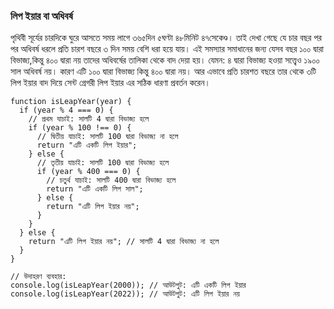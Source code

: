 ### লিপ ইয়ার বা অধিবর্ষ 
পৃথিবী সূর্যের চারদিকে ঘুরে আসতে সময় লাগে ৩৬৫দিন ৫ঘণ্টা ৪৮মিনিট ৪৭সেকেণ্ড। তাই দেখা গেছে যে চার বছর পর পর অধিবর্ষ ধরলে প্রতি চারশ বছরে ৩ দিন সময় বেশি ধরা হয়ে যায়। এই সমস্যার সমাধানের জন্য যেসব বছর ১০০ দ্বারা বিভাজ্য,কিন্তু ৪০০ দ্বারা নয় তাদের অধিবর্ষের তালিকা থেকে বাদ দেয়া হয়। যেমন: ৪ দ্বারা বিভাজ্য হওয়া সত্ত্বেও ১৯০০ সাল অধিবর্ষ নয়। কারণ এটি ১০০ দ্বারা বিভাজ্য কিন্তু ৪০০ দ্বারা নয়। আর এভাবে প্রতি চারশত বছরে তার থেকে ৩টি লিপ ইয়ার বাদ দিয়ে ‌সেন্ট গ্রেগরী লিপ ইয়ার এর সঠিক ধারণা প্রবর্তন করেন।



```
function isLeapYear(year) {
  if (year % 4 === 0) {
    // প্রথম যাচাই: সালটি 4 দ্বারা বিভাজ্য হলে
    if (year % 100 !== 0) {
      // দ্বিতীয় যাচাই: সালটি 100 দ্বারা বিভাজ্য না হলে
      return "এটি একটি লিপ ইয়ার"; 
    } else {
      // তৃতীয় যাচাই: সালটি 100 দ্বারা বিভাজ্য হলে
      if (year % 400 === 0) {
        // চতুর্থ যাচাই: সালটি 400 দ্বারা বিভাজ্য হলে
        return "এটি একটি লিপ সাল"; 
      } else {
        return "এটি লিপ ইয়ার নয়"; 
      }
    }
  } else {
    return "এটি লিপ ইয়ার নয়"; // সালটি 4 দ্বারা বিভাজ্য না হলে
  }
}

// উদাহরণ ব্যবহার:
console.log(isLeapYear(2000)); // আউটপুট: এটি একটি লিপ ইয়ার
console.log(isLeapYear(2022)); // আউটপুট: এটি লিপ ইয়ার নয়

```

